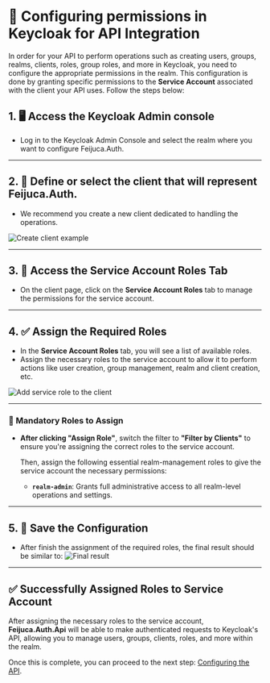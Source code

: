 # 🔑 Configuring permissions in Keycloak for API Integration

In order for your API to perform operations such as creating users, groups, realms, clients, roles, group roles, and more in Keycloak, you need to configure the appropriate permissions in the realm. This configuration is done by granting specific permissions to the **Service Account** associated with the client your API uses. Follow the steps below:

## 1. 🖥️ Access the Keycloak Admin console
- Log in to the Keycloak Admin Console and select the realm where you want to configure Feijuca.Auth.
---
## 2. 📄 Define or select the client that will represent Feijuca.Auth.
- We recommend you create a new client dedicated to handling the operations.

![Create client example](https://res.cloudinary.com/dbyrluup1/image/upload/sgm76xrjufxskg9dy7ed.jpg "Example of client configuration in Keycloak")

---
## 3. 🔧 Access the **Service Account Roles** Tab
- On the client page, click on the **Service Account Roles** tab to manage the permissions for the service account.

---
## 4. ✅ Assign the Required Roles
- In the **Service Account Roles** tab, you will see a list of available roles.
- Assign the necessary roles to the service account to allow it to perform actions like user creation, group management, realm and client creation, etc.

![Add service role to the client](https://res.cloudinary.com/dbyrluup1/image/upload/tck5z6yhvqhxdq8aciqo.jpg "Add service role to the client")

---
### 📜 Mandatory Roles to Assign
- **After clicking "Assign Role"**, switch the filter to **"Filter by Clients"** to ensure you're assigning the correct roles to the service account.

  Then, assign the following essential realm-management roles to give the service account the necessary permissions:

  - **`realm-admin`**: Grants full administrative access to all realm-level operations and settings.
  
---
## 5. 💾 Save the Configuration
- After finish the assignment of the required roles, the final result should be similar to: 
![Final result](https://res.cloudinary.com/dbyrluup1/image/upload/cguwlrnek8q2fzyyam0j.jpg "Roles services added to the client")

---
## ✅ Successfully Assigned Roles to Service Account

After assigning the necessary roles to the service account, **Feijuca.Auth.Api** will be able to make authenticated requests to Keycloak's API, allowing you to manage users, groups, clients, roles, and more within the realm. 

Once this is complete, you can proceed to the next step: [Configuring the API](/Feijuca.Auth/docs/feijucaMandatoryConfigs.html).
